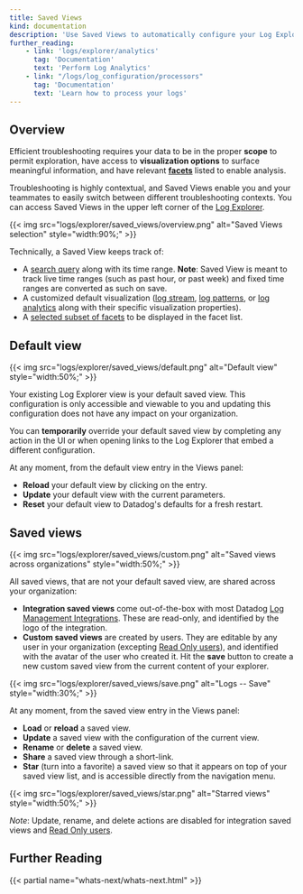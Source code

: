 ```yaml
---
title: Saved Views
kind: documentation
description: 'Use Saved Views to automatically configure your Log Explorer.'
further_reading:
    - link: 'logs/explorer/analytics'
      tag: 'Documentation'
      text: 'Perform Log Analytics'
    - link: "/logs/log_configuration/processors"
      tag: 'Documentation'
      text: 'Learn how to process your logs'
---
```


## Overview

Efficient troubleshooting requires your data to be in the proper **scope** to permit exploration, have access to **visualization options** to surface meaningful information, and have relevant **[facets][1]** listed to enable analysis.

Troubleshooting is highly contextual, and Saved Views enable you and your teammates to easily switch between different troubleshooting contexts. You can access Saved Views in the upper left corner of the [Log Explorer][2].

{{< img src="logs/explorer/saved_views/overview.png" alt="Saved Views selection"  style="width:90%;" >}}

Technically, a Saved View keeps track of:

- A [search query][3] along with its time range. **Note**: Saved View is meant to track live time ranges (such as past hour, or past week) and fixed time ranges are converted as such on save. 
- A customized default visualization ([log stream][4], [log patterns][5], or [log analytics][6] along with their specific visualization properties).
- A [selected subset of facets][1] to be displayed in the facet list.

## Default view

{{< img src="logs/explorer/saved_views/default.png" alt="Default view"  style="width:50%;" >}}

Your existing Log Explorer view is your default saved view. This configuration is only accessible and viewable to you and updating this configuration does not have any impact on your organization.

You can **temporarily** override your default saved view by completing any action in the UI or when opening links to the Log Explorer that embed a different configuration.

At any moment, from the default view entry in the Views panel:

* **Reload** your default view by clicking on the entry.
* **Update** your default view with the current parameters.
* **Reset** your default view to Datadog's defaults for a fresh restart.

## Saved views

{{< img src="logs/explorer/saved_views/custom.png" alt="Saved views across organizations"  style="width:50%;" >}}

All saved views, that are not your default saved view, are shared across your organization:

* **Integration saved views** come out-of-the-box with most Datadog [Log Management Integrations][7]. These are read-only, and identified by the logo of the integration.
* **Custom saved views** are created by users. They are editable by any user in your organization (excepting [Read Only users][8]), and identified with the avatar of the user who created it. Hit the **save** button to create a new custom saved view from the current content of your explorer.

{{< img src="logs/explorer/saved_views/save.png" alt="Logs -- Save"  style="width:30%;" >}}

At any moment, from the saved view entry in the Views panel:

* **Load** or **reload** a saved view.
* **Update** a saved view with the configuration of the current view.
* **Rename** or **delete** a saved view.
* **Share** a saved view through a short-link.
* **Star** (turn into a favorite) a saved view so that it appears on top of your saved view list, and is accessible directly from the navigation menu.

{{< img src="logs/explorer/saved_views/star.png" alt="Starred views"  style="width:50%;" >}}

*Note*: Update, rename, and delete actions are disabled for integration saved views and [Read Only users][8].

## Further Reading

{{< partial name="whats-next/whats-next.html" >}}

[1]: /logs/explorer/facets/
[2]: /logs/explorer
[3]: /logs/explorer/search/
[4]: /logs/explorer/?tab=logstream#visualization
[5]: /logs/explorer/patterns/
[6]: /logs/explorer/analytics/
[7]: /integrations/#cat-log-collection
[8]: /account_management/rbac/permissions?tab=ui#general-permissions
